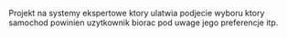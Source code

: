Projekt na systemy ekspertowe ktory ulatwia podjecie 
wyboru ktory samochod powinien uzytkownik biorac pod uwage
jego preferencje itp.


